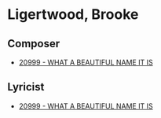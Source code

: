 # Ligertwood, Brooke

## Composer

- [20999 - WHAT A BEAUTIFUL NAME IT IS](/hymns/20999.md)

## Lyricist

- [20999 - WHAT A BEAUTIFUL NAME IT IS](/hymns/20999.md)

